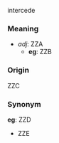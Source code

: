 intercede
### Meaning
+ _adj_: ZZA
    + __eg__: ZZB

### Origin

ZZC

### Synonym

__eg__: ZZD

+ ZZE



